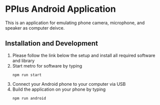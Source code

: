 # PPlus Android Application
This is an application for emulating phone camera, microphone, and speaker as computer deivce.

## Installation and Development
1. Please follow the link below the setup and install all required software and library
2. Start metro for software by typing
    ```
    npm run start
    ```
3. Connect your Android phone to your computer via USB
4. Build the application on your phone by typing
    ```
    npm run android
    ``` 